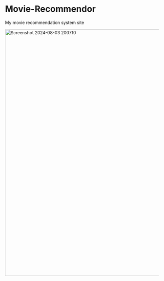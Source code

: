 # Movie-Recommendor
My movie recommendation system site

<img width="1664" height="807" alt="Screenshot 2024-08-03 200710" src="https://github.com/user-attachments/assets/480a7e68-4203-438c-ae15-7f65716fe31b" />





         


